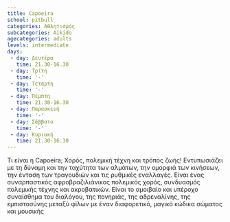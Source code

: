 ```yaml
---
title: Capoeira
school: pitbull
categories: Αθλητισμός
subcategories: Aikido
agecategories: adults
levels: intermediate
days:
 - day: Δευτέρα
   time: 21.30-16.30
 - day: Τρίτη
   time: '-'
 - day: Τετάρτη
   time: '-'
 - day: Πέμπτη
   time: 21.30-16.30
 - day: Παρασκευή
   time: '-'
 - day: Σάββατο
   time: '-'
 - day: Κυριακή
   time: 21.30-16.30   
---
```


Τι είναι η Capoeira; Χορός, πολεμική τέχνη και τρόπος ζωής! Εντυπωσιάζει με τη δύναμη και την ταχύτητα των αλμάτων, την ομορφιά των κινήσεων, την ένταση των τραγουδιών και τις ρυθμικές εναλλαγές. Είναι ένας συναρπαστικός <!-- more -->
αφροβραζιλιάνικος πολεμικός χορός, συνδυασμός πολεμικής τέχνης και ακροβατικών. Είναι το αμοιβαίο και υπέροχο συναίσθημα του διαλόγου, της πονηριάς, της αδρεναλίνης, της εμπιστοσύνης μεταξύ φίλων με έναν διαφορετικό, μαγικό κώδικα σώματος και μουσικής